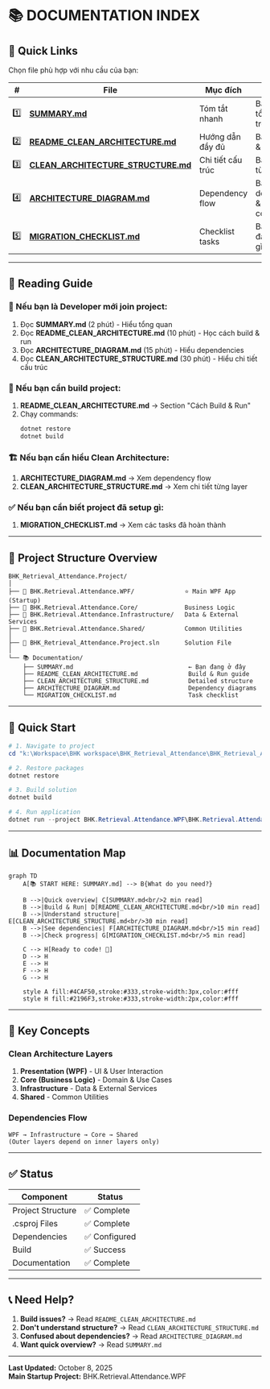 # 📚 DOCUMENTATION INDEX

## 🎯 Quick Links

Chọn file phù hợp với nhu cầu của bạn:

| # | File | Mục đích | Đọc khi... |
|---|------|----------|-----------|
| 1️⃣ | **[SUMMARY.md](./SUMMARY.md)** | Tóm tắt nhanh | Bạn muốn hiểu tổng quan trong 2 phút |
| 2️⃣ | **[README_CLEAN_ARCHITECTURE.md](./README_CLEAN_ARCHITECTURE.md)** | Hướng dẫn đầy đủ | Bạn cần build & run project |
| 3️⃣ | **[CLEAN_ARCHITECTURE_STRUCTURE.md](./CLEAN_ARCHITECTURE_STRUCTURE.md)** | Chi tiết cấu trúc | Bạn muốn hiểu từng folder/file |
| 4️⃣ | **[ARCHITECTURE_DIAGRAM.md](./ARCHITECTURE_DIAGRAM.md)** | Dependency flow | Bạn muốn hiểu dependencies & communication |
| 5️⃣ | **[MIGRATION_CHECKLIST.md](./MIGRATION_CHECKLIST.md)** | Checklist tasks | Bạn muốn xem đã làm gì, còn gì phải làm |

---

## 📖 Reading Guide

### 🚀 Nếu bạn là Developer mới join project:

1. Đọc **SUMMARY.md** (2 phút) - Hiểu tổng quan
2. Đọc **README_CLEAN_ARCHITECTURE.md** (10 phút) - Học cách build & run
3. Đọc **ARCHITECTURE_DIAGRAM.md** (15 phút) - Hiểu dependencies
4. Đọc **CLEAN_ARCHITECTURE_STRUCTURE.md** (30 phút) - Hiểu chi tiết cấu trúc

### 🔧 Nếu bạn cần build project:

1. **README_CLEAN_ARCHITECTURE.md** → Section "Cách Build & Run"
2. Chạy commands:
   ```powershell
   dotnet restore
   dotnet build
   ```

### 🏗️ Nếu bạn cần hiểu Clean Architecture:

1. **ARCHITECTURE_DIAGRAM.md** → Xem dependency flow
2. **CLEAN_ARCHITECTURE_STRUCTURE.md** → Xem chi tiết từng layer

### ✅ Nếu bạn cần biết project đã setup gì:

1. **MIGRATION_CHECKLIST.md** → Xem các tasks đã hoàn thành

---

## 📂 Project Structure Overview

```
BHK_Retrieval_Attendance.Project/
│
├── 📁 BHK.Retrieval.Attendance.WPF/              ⭐ Main WPF App (Startup)
├── 📁 BHK.Retrieval.Attendance.Core/             Business Logic
├── 📁 BHK.Retrieval.Attendance.Infrastructure/   Data & External Services
├── 📁 BHK.Retrieval.Attendance.Shared/           Common Utilities
│
├── 📄 BHK_Retrieval_Attendance.Project.sln       Solution File
│
└── 📚 Documentation/
    ├── SUMMARY.md                                ← Bạn đang ở đây
    ├── README_CLEAN_ARCHITECTURE.md              Build & Run guide
    ├── CLEAN_ARCHITECTURE_STRUCTURE.md           Detailed structure
    ├── ARCHITECTURE_DIAGRAM.md                   Dependency diagrams
    └── MIGRATION_CHECKLIST.md                    Task checklist
```

---

## 🎯 Quick Start

```powershell
# 1. Navigate to project
cd "k:\Workspace\BHK workspace\BHK_Retrieval_Attendance\BHK_Retrieval_Attendance.Project"

# 2. Restore packages
dotnet restore

# 3. Build solution
dotnet build

# 4. Run application
dotnet run --project BHK.Retrieval.Attendance.WPF\BHK.Retrieval.Attendance.WPF.csproj
```

---

## 📊 Documentation Map

```mermaid
graph TD
    A[📚 START HERE: SUMMARY.md] --> B{What do you need?}
    
    B -->|Quick overview| C[SUMMARY.md<br/>2 min read]
    B -->|Build & Run| D[README_CLEAN_ARCHITECTURE.md<br/>10 min read]
    B -->|Understand structure| E[CLEAN_ARCHITECTURE_STRUCTURE.md<br/>30 min read]
    B -->|See dependencies| F[ARCHITECTURE_DIAGRAM.md<br/>15 min read]
    B -->|Check progress| G[MIGRATION_CHECKLIST.md<br/>5 min read]
    
    C --> H[Ready to code! 🚀]
    D --> H
    E --> H
    F --> H
    G --> H
    
    style A fill:#4CAF50,stroke:#333,stroke-width:3px,color:#fff
    style H fill:#2196F3,stroke:#333,stroke-width:2px,color:#fff
```

---

## 🔑 Key Concepts

### Clean Architecture Layers

1. **Presentation (WPF)** - UI & User Interaction
2. **Core (Business Logic)** - Domain & Use Cases
3. **Infrastructure** - Data & External Services
4. **Shared** - Common Utilities

### Dependencies Flow

```
WPF → Infrastructure → Core → Shared
(Outer layers depend on inner layers only)
```

---

## ✅ Status

| Component | Status |
|-----------|--------|
| Project Structure | ✅ Complete |
| .csproj Files | ✅ Complete |
| Dependencies | ✅ Configured |
| Build | ✅ Success |
| Documentation | ✅ Complete |

---

## 📞 Need Help?

1. **Build issues?** → Read `README_CLEAN_ARCHITECTURE.md`
2. **Don't understand structure?** → Read `CLEAN_ARCHITECTURE_STRUCTURE.md`
3. **Confused about dependencies?** → Read `ARCHITECTURE_DIAGRAM.md`
4. **Want quick overview?** → Read `SUMMARY.md`

---

**Last Updated:** October 8, 2025  
**Main Startup Project:** BHK.Retrieval.Attendance.WPF
